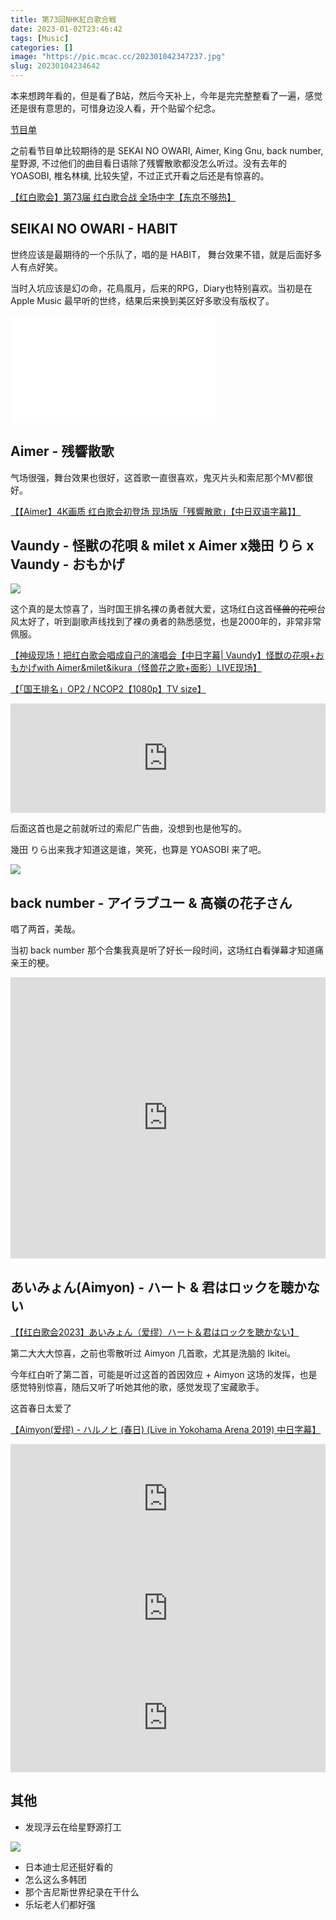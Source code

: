 ```yaml
---
title: 第73回NHK紅白歌合戦
date: 2023-01-02T23:46:42
tags: [Music]
categories: []
image: "https://pic.mcac.cc/202301042347237.jpg"
slug: 20230104234642
---
```


本来想跨年看的，但是看了B站，然后今天补上，今年是完完整整看了一遍，感觉还是很有意思的，可惜身边没人看，开个贴留个纪念。

[节目单](https://www.nhk.or.jp/kouhaku/artist73/)

之前看节目单比较期待的是 SEKAI NO OWARI, Aimer, King Gnu, back number, 星野源, 不过他们的曲目看日语除了残響散歌都没怎么听过。没有去年的 YOASOBI, 椎名林檎, 比较失望，不过正式开看之后还是有惊喜的。

[【红白歌会】第73届 红白歌合战 全场中字【东京不够热】](https://www.bilibili.com/video/BV1Z24y1v7Q8)

## SEIKAI NO OWARI - HABIT

世终应该是最期待的一个乐队了，唱的是 HABIT， 舞台效果不错，就是后面好多人有点好笑。

当时入坑应该是幻の命，花鳥風月，后来的RPG，Diary也特别喜欢。当初是在 Apple Music 最早听的世终，结果后来换到美区好多歌没有版权了。

<iframe frameborder="no" border="0" marginwidth="0" marginheight="0" width=330 height=86 src="//music.163.com/outchain/player?type=2&id=22814479&auto=1&height=66"></iframe>

<iframe frameborder="no" border="0" marginwidth="0" marginheight="0" width=330 height=86 src="//music.163.com/outchain/player?type=2&id=22814470&auto=1&height=66"></iframe>

## Aimer - 残響散歌

气场很强，舞台效果也很好，这首歌一直很喜欢，鬼灭片头和索尼那个MV都很好。

[【【Aimer】4K画质 红白歌会初登场 现场版「残響散歌」【中日双语字幕】】 ](https://www.bilibili.com/video/BV1844y1d7yZ/?share_source=copy_web&vd_source=0f81e822389e25130ee3df9f33980e8d)

## Vaundy - 怪獣の花唄 & milet x Aimer x幾田 りら x Vaundy - おもかげ

![](https://pic.mcac.cc/202301050037024.webp)

这个真的是太惊喜了，当时国王排名裸の勇者就大爱，这场红白这首~~怪兽的花呗~~台风太好了，听到副歌声线找到了裸の勇者的熟悉感觉，也是2000年的，非常非常佩服。

[【神级现场！把红白歌会唱成自己的演唱会【中日字幕| Vaundy】怪獣の花唄+おもかげwith Aimer&milet&ikura（怪兽花之歌+面影）LIVE现场】 ](https://www.bilibili.com/video/BV12P4y1v79R/?share_source=copy_web&vd_source=0f81e822389e25130ee3df9f33980e8d)

[【「国王排名」OP2 / NCOP2【1080p】TV size】 ](https://www.bilibili.com/video/BV1Ub4y1n7FV/?share_source=copy_web&vd_source=0f81e822389e25130ee3df9f33980e8d)

<iframe allow="autoplay *; encrypted-media *; fullscreen *; clipboard-write" frameborder="0" height="175" style="width:100%;max-width:660px;overflow:hidden;background:transparent;" sandbox="allow-forms allow-popups allow-same-origin allow-scripts allow-storage-access-by-user-activation allow-top-navigation-by-user-activation" src="https://embed.music.apple.com/us/album/kaiju-no-hanauta/1510476293?i=1510476618&l=zh"></iframe>

后面这首也是之前就听过的索尼广告曲，没想到也是他写的。

幾田 りら出来我才知道这是谁，笑死，也算是 YOASOBI 来了吧。

![](https://pic.mcac.cc/202301050040504.webp)

## back number - アイラブユー & 高嶺の花子さん

唱了两首，美哉。

当初 back number 那个合集我真是听了好长一段时间，这场红白看弹幕才知道痛亲王的梗。

<iframe allow="autoplay *; encrypted-media *;" frameborder="0" height="450" style="width:100%;max-width:660px;overflow:hidden;background:transparent;" sandbox="allow-forms allow-popups allow-same-origin allow-scripts allow-storage-access-by-user-activation allow-top-navigation-by-user-activation" src="https://embed.music.apple.com/us/album/encore/1451577721?l=zh"></iframe>

## あいみょん(Aimyon) - ハート & 君はロックを聴かない

[【【红白歌会2023】あいみょん（爱缪）ハート＆君はロックを聴かない】](https://www.bilibili.com/video/BV1BM411y7U2/?share_source=copy_web&vd_source=0f81e822389e25130ee3df9f33980e8d)

第二大大大惊喜，之前也零散听过 Aimyon 几首歌，尤其是洗脑的 Ikitei。

今年红白听了第二首，可能是听过这首的首因效应 + Aimyon 这场的发挥，也是感觉特别惊喜，随后又听了听她其他的歌，感觉发现了宝藏歌手。

这首春日太爱了

[【Aimyon(爱缪) - ハルノヒ (春日) (Live in Yokohama Arena 2019) 中日字幕】 ](https://www.bilibili.com/video/BV1Zo4y1R75W/?share_source=copy_web&vd_source=0f81e822389e25130ee3df9f33980e8d)

<iframe allow="autoplay *; encrypted-media *; fullscreen *; clipboard-write" frameborder="0" height="175" style="width:100%;max-width:660px;overflow:hidden;background:transparent;" sandbox="allow-forms allow-popups allow-same-origin allow-scripts allow-storage-access-by-user-activation allow-top-navigation-by-user-activation" src="https://embed.music.apple.com/us/album/marigold/1446781785?i=1446781787&l=zh"></iframe>

<iframe allow="autoplay *; encrypted-media *; fullscreen *; clipboard-write" frameborder="0" height="175" style="width:100%;max-width:660px;overflow:hidden;background:transparent;" sandbox="allow-forms allow-popups allow-same-origin allow-scripts allow-storage-access-by-user-activation allow-top-navigation-by-user-activation" src="https://embed.music.apple.com/us/album/kimi-wa-rock-wo-kikanai/1273709789?i=1273709797&l=zh"></iframe>

<iframe allow="autoplay *; encrypted-media *; fullscreen *; clipboard-write" frameborder="0" height="175" style="width:100%;max-width:660px;overflow:hidden;background:transparent;" sandbox="allow-forms allow-popups allow-same-origin allow-scripts allow-storage-access-by-user-activation allow-top-navigation-by-user-activation" src="https://embed.music.apple.com/us/album/naked-heart/1508133094?i=1508133095&l=zh"></iframe>

## 其他

- 发现浮云在给星野源打工

![](https://pic.mcac.cc/202301050034369.png)

- 日本迪士尼还挺好看的
- 怎么这么多韩团
- 那个吉尼斯世界纪录在干什么
- 乐坛老人们都好强